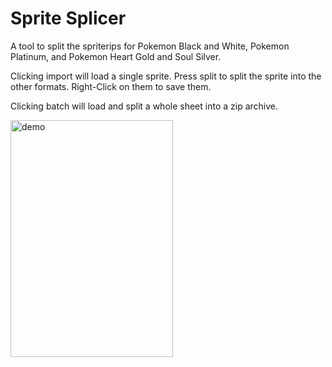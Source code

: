 # Sprite Splicer
A tool to split the spriterips for Pokemon Black and White, Pokemon Platinum, and Pokemon Heart Gold and Soul Silver.

Clicking import will load a single sprite. Press split to split the sprite into the other formats. Right-Click on them to save them.

Clicking batch will load and split a whole sheet into a zip archive.

<img width="260" height="379" alt="demo" src="https://github.com/user-attachments/assets/be217fa9-4894-4ea1-afb1-74d1f6c5f578" />
